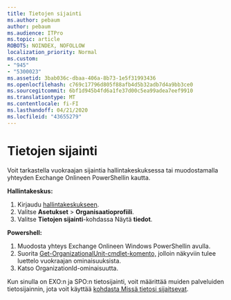 ```yaml
---
title: Tietojen sijainti
ms.author: pebaum
author: pebaum
ms.audience: ITPro
ms.topic: article
ROBOTS: NOINDEX, NOFOLLOW
localization_priority: Normal
ms.custom:
- "945"
- "5300023"
ms.assetid: 3bab036c-dbaa-406a-8b73-1e5f31993436
ms.openlocfilehash: c769c17796d805f88afb4d5b32adb7d4a9bb3ce0
ms.sourcegitcommit: 6bf1d945b4fd6a1fe37d00c5ea99adea7eef9910
ms.translationtype: MT
ms.contentlocale: fi-FI
ms.lasthandoff: 04/21/2020
ms.locfileid: "43655279"
---
```

# <a name="data-location"></a>Tietojen sijainti

Voit tarkastella vuokraajan sijaintia hallintakeskuksessa tai muodostamalla yhteyden Exchange Onlineen PowerShellin kautta.


**Hallintakeskus:**
1. Kirjaudu [hallintakeskukseen](https://admin.microsoft.com/Adminportal/Home).
2. Valitse **Asetukset** > **Organisaatioprofiili**.
3. Valitse **Tietojen sijainti**-kohdassa Näytä **tiedot**.


**Powershell:**
1. Muodosta yhteys Exchange Onlineen Windows PowerShellin avulla.
2. Suorita [Get-OrganizationalUnit-cmdlet-komento,](https://docs.microsoft.com/powershell/module/exchange/active-directory/get-organizationalunit) jolloin näkyviin tulee luettelo vuokraajan ominaisuuksista. 
3. Katso OrganizationId-ominaisuutta.

Kun sinulla on EXO:n ja SPO:n tietosijainti, voit määrittää muiden palveluiden tietosijainnin, jota voit käyttää [kohdasta Missä tietosi sijaitsevat](https://products.office.com/where-is-your-data-located).